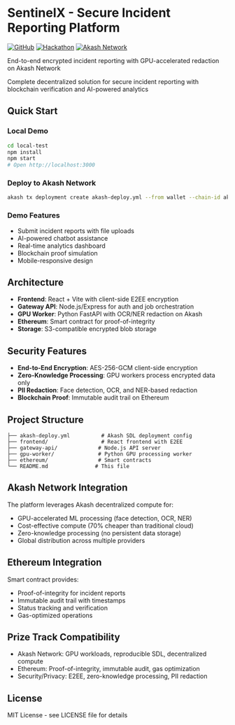 # SentinelX - Secure Incident Reporting Platform

[![GitHub](https://img.shields.io/badge/GitHub-Repository-blue?logo=github)](https://github.com/YOUR_USERNAME/sentinelx-hackathon)
[![Hackathon](https://img.shields.io/badge/Hack%20Odisha-orange)](https://hackodisha.com)
[![Akash Network](https://img.shields.io/badge/Akash-Network-red)](https://akash.network)

End-to-end encrypted incident reporting with GPU-accelerated redaction on Akash Network

Complete decentralized solution for secure incident reporting with blockchain verification and AI-powered analytics

## Quick Start

### Local Demo
```bash
cd local-test
npm install
npm start
# Open http://localhost:3000
```

### Deploy to Akash Network
```bash
akash tx deployment create akash-deploy.yml --from wallet --chain-id akashnet-2
```

### Demo Features
- Submit incident reports with file uploads
- AI-powered chatbot assistance
- Real-time analytics dashboard
- Blockchain proof simulation
- Mobile-responsive design

## Architecture

- **Frontend**: React + Vite with client-side E2EE encryption
- **Gateway API**: Node.js/Express for auth and job orchestration  
- **GPU Worker**: Python FastAPI with OCR/NER redaction on Akash
- **Ethereum**: Smart contract for proof-of-integrity
- **Storage**: S3-compatible encrypted blob storage

## Security Features

- **End-to-End Encryption**: AES-256-GCM client-side encryption
- **Zero-Knowledge Processing**: GPU workers process encrypted data only
- **PII Redaction**: Face detection, OCR, and NER-based redaction
- **Blockchain Proof**: Immutable audit trail on Ethereum

## Project Structure

```
├── akash-deploy.yml          # Akash SDL deployment config
├── frontend/                 # React frontend with E2EE
├── gateway-api/             # Node.js API server
├── gpu-worker/              # Python GPU processing worker
├── ethereum/                # Smart contracts
└── README.md               # This file
```

## Akash Network Integration

The platform leverages Akash decentralized compute for:
- GPU-accelerated ML processing (face detection, OCR, NER)
- Cost-effective compute (70% cheaper than traditional cloud)
- Zero-knowledge processing (no persistent data storage)
- Global distribution across multiple providers

## Ethereum Integration

Smart contract provides:
- Proof-of-integrity for incident reports
- Immutable audit trail with timestamps
- Status tracking and verification
- Gas-optimized operations

## Prize Track Compatibility

- Akash Network: GPU workloads, reproducible SDL, decentralized compute
- Ethereum: Proof-of-integrity, immutable audit, gas optimization
- Security/Privacy: E2EE, zero-knowledge processing, PII redaction

## License

MIT License - see LICENSE file for details